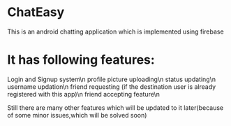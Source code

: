 # ChatEasy
This is an android chatting application which is implemented using firebase 
# It has following features:
Login and Signup system\n
profile picture uploading\n
status updating\n
username updation\n
friend requesting (if the destination user is already registered with this app)\n
friend accepting feature\n

Still there are many other features which will be updated to it later(because of some minor issues,which will be solved soon)
